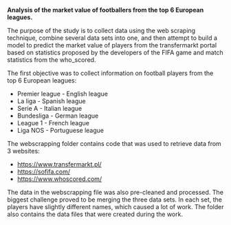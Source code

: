 **Analysis of the market value of footballers from the top 6 European leagues.**

The purpose of the study is to collect data using the web scraping technique, combine several data sets into one, and then attempt to build a model to predict the market value of players from the transfermarkt portal based on statistics proposed by the developers of the FIFA game and match statistics from the who_scored.



The first objective was to collect information on football players from the top 6 European leagues:
- Premier league - English league
- La liga - Spanish league
- Serie A - Italian league
- Bundesliga - German league
- League 1 - French league
- Liga NOS - Portuguese league



The webscrapping folder contains code that was used to retrieve data from 3 websites:
- https://www.transfermarkt.pl/
- https://sofifa.com/
- https://www.whoscored.com/

The data in the webscrapping file was also pre-cleaned and processed. The biggest challenge proved to be merging the three data sets. In each set, the players have slightly different names, which caused a lot of work.
The folder also contains the data files that were created during the work.
